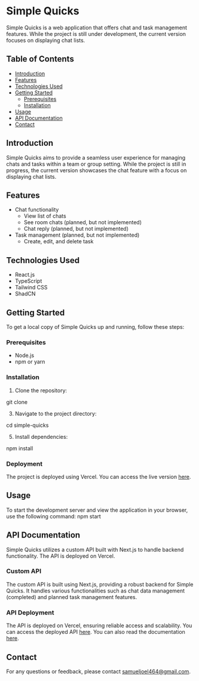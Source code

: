 # Simple Quicks

Simple Quicks is a web application that offers chat and task management features. While the project is still under development, the current version focuses on displaying chat lists.

## Table of Contents

- [Introduction](#introduction)
- [Features](#features)
- [Technologies Used](#technologies-used)
- [Getting Started](#getting-started)
  - [Prerequisites](#prerequisites)
  - [Installation](#installation)
- [Usage](#usage)
- [API Documentation](#api-documentation)
- [Contact](#contact)

## Introduction

Simple Quicks aims to provide a seamless user experience for managing chats and tasks within a team or group setting. While the project is still in progress, the current version showcases the chat feature with a focus on displaying chat lists.

## Features

- Chat functionality
  - View list of chats
  - See room chats (planned, but not implemented)
  - Chat reply (planned, but not implemented)
- Task management (planned, but not implemented)
  - Create, edit, and delete task

## Technologies Used

- React.js
- TypeScript
- Tailwind CSS
- ShadCN

## Getting Started

To get a local copy of Simple Quicks up and running, follow these steps:

### Prerequisites

- Node.js
- npm or yarn

### Installation

1. Clone the repository:

git clone 

3. Navigate to the project directory:
   
cd simple-quicks

5. Install dependencies:
   
npm install
  
### Deployment

The project is deployed using Vercel. You can access the live version [here](https://simpul-tech-samuel-joel.vercel.app/). 
  
## Usage

To start the development server and view the application in your browser, use the following command:
npm start

## API Documentation

Simple Quicks utilizes a custom API built with Next.js to handle backend functionality. The API is deployed on Vercel.

### Custom API

The custom API is built using Next.js, providing a robust backend for Simple Quicks. It handles various functionalities such as chat data management (completed) and planned task management features.

### API Deployment

The API is deployed on Vercel, ensuring reliable access and scalability. You can access the deployed API [here](https://samuel-simple-quicks.vercel.app/). You can also read the documentation [here](https://github.com/LemKimia/Samuel_Simple_Quicks).


## Contact

For any questions or feedback, please contact [samueljoel464@gmail.com](samueljoel464@gmail.com).
